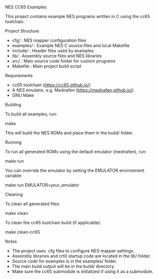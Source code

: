 NES CC65 Examples

This project contains example NES programs written in C using the cc65 toolchain.

Project Structure

- cfg/       : NES mapper configuration files
- examples/  : Example NES C source files and local Makefile
- include/   : Header files used by examples
- lib/       : Assembly source files and NES libraries
- src/       : Main source code folder for custom programs
- Makefile   : Main project build script

Requirements

- cc65 toolchain (https://cc65.github.io/)
- A NES emulator, e.g. Mednafen (https://mednafen.github.io/)
- GNU Make

Building

To build all examples, run:

make

This will build the NES ROMs and place them in the build/ folder.

Running

To run all generated ROMs using the default emulator (mednafen), run:

make run

You can override the emulator by setting the EMULATOR environment variable:

make run EMULATOR=your_emulator

Cleaning

To clean all generated files:

make clean

To clean the cc65 toolchain build (if applicable):

make clean-cc65

Notes

- The project uses .cfg files to configure NES mapper settings.
- Assembly libraries and crt0 startup code are located in the lib/ folder.
- Source code for examples is in the examples/ folder.
- The main build output will be in the build/ directory.
- Make sure the cc65 submodule is initialized if using it as a submodule.

